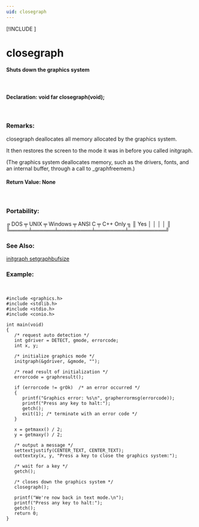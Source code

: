 ```yaml
---
uid: closegraph
---
```

[!INCLUDE [](../includes/graphics_header.md)]
# closegraph

#### Shuts down the graphics system

<br>

#### Declaration:  void far closegraph(void);

<br>

### Remarks:
closegraph deallocates all memory allocated by the graphics system.

It then restores the screen to the mode it was in before you called initgraph.

(The graphics system deallocates memory, such as the drivers, fonts, and an internal buffer, through a call to _graphfreemem.)

#### Return Value:  None

<br>

### Portability:
<div class="data">
 ╔ DOS ╤ UNIX ╤ Windows ╤ ANSI C ╤ C++ Only ╗
 ║ Yes │      │         │        │          ║
 ╚═════╧══════╧═════════╧════════╧══════════╝
</div>

### See Also:
<div class="data">
<a href="initgraph.md">  initgraph      </a> <a href="setgraphbufsize.md">  setgraphbufsize</a>
</div>

### Example:

<br>

```
#include <graphics.h>
#include <stdlib.h>
#include <stdio.h>
#include <conio.h>

int main(void)
{
   /* request auto detection */
   int gdriver = DETECT, gmode, errorcode;
   int x, y;

   /* initialize graphics mode */
   initgraph(&gdriver, &gmode, "");

   /* read result of initialization */
   errorcode = graphresult();

   if (errorcode != grOk)  /* an error occurred */
   {
      printf("Graphics error: %s\n", grapherrormsg(errorcode));
      printf("Press any key to halt:");
      getch();
      exit(1); /* terminate with an error code */
   }

   x = getmaxx() / 2;
   y = getmaxy() / 2;

   /* output a message */
   settextjustify(CENTER_TEXT, CENTER_TEXT);
   outtextxy(x, y, "Press a key to close the graphics system:");

   /* wait for a key */
   getch();

   /* closes down the graphics system */
   closegraph();

   printf("We're now back in text mode.\n");
   printf("Press any key to halt:");
   getch();
   return 0;
}
```